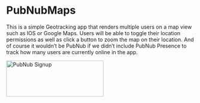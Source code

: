 # PubNubMaps
This is a simple Geotracking app that renders multiple users on a map view such as IOS or Google Maps. Users will be able to toggle their location permissions as well as click a button to zoom the map on their location. And of course it wouldn’t be PubNub if we didn’t include PubNub Presence to track how many users are currently online in the app.

 <a href="https://dashboard.pubnub.com/signup?devrel_gh=Cakhavan/PubNubStateMachine">
    <img alt="PubNub Signup" src="https://i.imgur.com/og5DDjf.png" width=260 height=97/>
</a>

